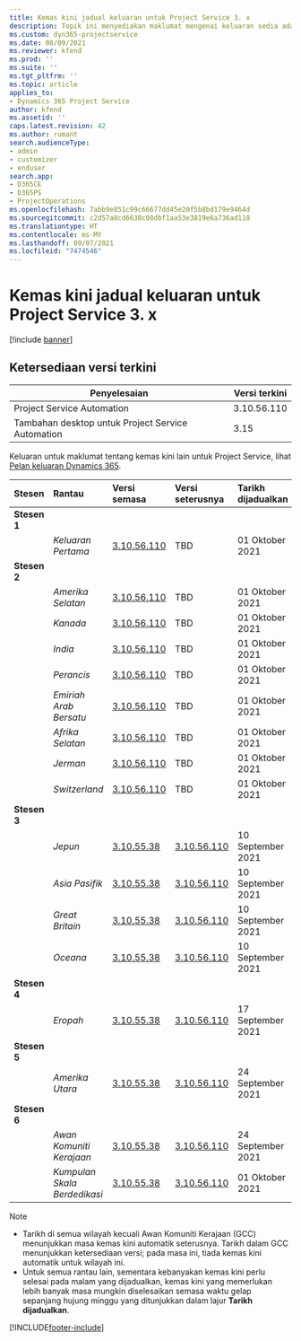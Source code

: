 ```yaml
---
title: Kemas kini jadual keluaran untuk Project Service 3. x
description: Topik ini menyediakan maklumat mengenai keluaran sedia ada dan akan datang bagi Dynamics 365 Project Service Automation.
ms.custom: dyn365-projectservice
ms.date: 08/09/2021
ms.reviewer: kfend
ms.prod: ''
ms.suite: ''
ms.tgt_pltfrm: ''
ms.topic: article
applies_to:
- Dynamics 365 Project Service
author: kfend
ms.assetid: ''
caps.latest.revision: 42
ms.author: rumant
search.audienceType:
- admin
- customizer
- enduser
search.app:
- D365CE
- D365PS
- ProjectOperations
ms.openlocfilehash: 7abb9e851c99c66677dd45e20f5b8bd179e9464d
ms.sourcegitcommit: c2d57a8cd6638c08dbf1aa53e3819e6a736ad118
ms.translationtype: HT
ms.contentlocale: ms-MY
ms.lasthandoff: 09/07/2021
ms.locfileid: "7474546"
---
```

# <a name="update-release-schedule-for-project-service-3x"></a>Kemas kini jadual keluaran untuk Project Service 3. x

[!include [banner](../includes/psa-now-project-operations.md)]

## <a name="latest-version-availability"></a>Ketersediaan versi terkini

| Penyelesaian  | Versi terkini |
|-------|----|
| Project Service Automation    | 3.10.56.110 |
| Tambahan desktop untuk Project Service Automation                | 3.15          |

Keluaran untuk maklumat tentang kemas kini lain untuk Project Service, lihat [Pelan keluaran Dynamics 365](/dynamics365/release-plans/). 

| Stesen  | Rantau | Versi semasa | Versi seterusnya |  Tarikh dijadualkan
| :---   | :---   | :---   | :---   |:---   |         
|<strong>Stesen 1</strong> | |  |  | |
| | <i>Keluaran Pertama</i> | [3.10.56.110](whats-new-ur-35.md) | TBD | 01 Oktober 2021
|<strong>Stesen 2</strong> | |  |  | |
| | <i>Amerika Selatan</i> | [3.10.56.110](whats-new-ur-35.md) | TBD | 01 Oktober 2021
| | <i>Kanada</i> | [3.10.56.110](whats-new-ur-35.md) | TBD | 01 Oktober 2021
| | <i>India</i> | [3.10.56.110](whats-new-ur-35.md) | TBD | 01 Oktober 2021
| | <i>Perancis</i> | [3.10.56.110](whats-new-ur-35.md) | TBD | 01 Oktober 2021
| | <i>Emiriah Arab Bersatu</i> | [3.10.56.110](whats-new-ur-35.md) | TBD | 01 Oktober 2021
| | <i>Afrika Selatan</i> | [3.10.56.110](whats-new-ur-35.md) | TBD | 01 Oktober 2021
| | <i>Jerman</i> | [3.10.56.110](whats-new-ur-35.md) | TBD | 01 Oktober 2021
| | <i>Switzerland</i> | [3.10.56.110](whats-new-ur-35.md) | TBD | 01 Oktober 2021
|<strong>Stesen 3</strong> | |  |  | |
| | <i>Jepun</i> | [3.10.55.38](whats-new-ur-34.md) | [3.10.56.110](whats-new-ur-35.md) | 10 September 2021
| | <i>Asia Pasifik</i> | [3.10.55.38](whats-new-ur-34.md) | [3.10.56.110](whats-new-ur-35.md) | 10 September 2021
| | <i>Great Britain</i> | [3.10.55.38](whats-new-ur-34.md) | [3.10.56.110](whats-new-ur-35.md) | 10 September 2021
| | <i>Oceana</i> | [3.10.55.38](whats-new-ur-34.md) | [3.10.56.110](whats-new-ur-35.md) | 10 September 2021
|<strong>Stesen 4</strong> | |  |  | |
| | <i>Eropah</i> | [3.10.55.38](whats-new-ur-34.md) | [3.10.56.110](whats-new-ur-35.md) | 17 September 2021
|<strong>Stesen 5</strong> | |  |  | |
| | <i>Amerika Utara</i> | [3.10.55.38](whats-new-ur-34.md) | [3.10.56.110](whats-new-ur-35.md) | 24 September 2021
|<strong>Stesen 6</strong> | |  |  | |
| | <i>Awan Komuniti Kerajaan</i> | [3.10.55.38](whats-new-ur-34.md) | [3.10.56.110](whats-new-ur-35.md) | 24 September 2021
| | <i>Kumpulan Skala Berdedikasi</i> | [3.10.55.38](whats-new-ur-34.md) | [3.10.56.110](whats-new-ur-35.md) | 01 Oktober 2021

>[!Note]
> - Tarikh di semua wilayah kecuali Awan Komuniti Kerajaan (GCC) menunjukkan masa kemas kini automatik seterusnya. Tarikh dalam GCC menunjukkan ketersediaan versi; pada masa ini, tiada kemas kini automatik untuk wilayah ini.
> - Untuk semua rantau lain, sementara kebanyakan kemas kini perlu selesai pada malam yang dijadualkan, kemas kini yang memerlukan lebih banyak masa mungkin diselesaikan semasa waktu gelap sepanjang hujung minggu yang ditunjukkan dalam lajur **Tarikh dijadualkan**.


[!INCLUDE[footer-include](../includes/footer-banner.md)]
